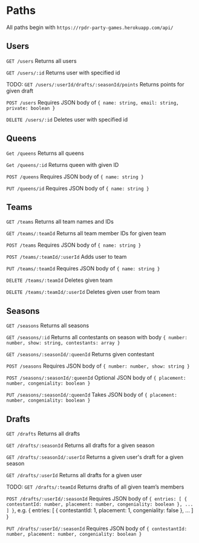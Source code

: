 # Paths

All paths begin with `https://rpdr-party-games.herokuapp.com/api/`

## Users

`GET /users` Returns all users

`GET /users/:id` Returns user with specified id

TODO: `GET /users/:userId/drafts/:seasonId/points` Returns points for given draft

`POST /users` Requires JSON body of `{ name: string, email: string, private: boolean }`

`DELETE /users/:id` Deletes user with specified id

## Queens

`Get /queens` Returns all queens

`Get /queens/:id` Returns queen with given ID

`POST /queens` Requires JSON body of `{ name: string }`

`PUT /queens/id` Requires JSON body of `{ name: string }`

## Teams

`GET /teams` Returns all team names and IDs

`GET /teams/:teamId` Returns all team member IDs for given team

`POST /teams` Requires JSON body of `{ name: string }`

`POST /teams/:teamId/:userId` Adds user to team

`PUT /teams/:teamId` Requires JSON body of `{ name: string }`

`DELETE /teams/:teamId` Deletes given team

`DELETE /teams/:teamId/:userId` Deletes given user from team

## Seasons

`GET /seasons` Returns all seasons

`GET /seasons/:id` Returns all contestants on season with body `{ number: number, show: string, contestants: array }`

`GET /seasons/:seasonId/:queenId` Returns given contestant

`POST /seasons` Requires JSON body of `{ number: number, show: string }`

`POST /seasons/:seasonId/:queenId` Optional JSON body of `{ placement: number, congeniality: boolean }`

`PUT /seasons/:seasonId/:queenId` Takes JSON body of `{ placement: number, congeniality: boolean }`

## Drafts

`GET /drafts` Returns all drafts

`GET /drafts/:seasonId` Returns all drafts for a given season

`GET /drafts/:seasonId/:userId` Returns a given user's draft for a given season

`GET /drafts/:userId` Returns all drafts for a given user

TODO: `GET /drafts/:teamId` Returns drafts of all given team’s members

`POST /drafts/:userId/:seasonId` Requires JSON body of `{ entries: [ { contestantId: number, placement: number, congeniality: boolean }, ... ] }`, e.g. { entries: [ { contestantId: 1, placement: 1, congeniality: false }, ... ] }

`PUT /drafts/:userId/:seasonId` Requires JSON body of `{ contestantId: number, placement: number, congeniality: boolean }`
